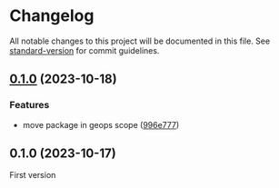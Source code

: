 # Changelog

All notable changes to this project will be documented in this file. See [standard-version](https://github.com/conventional-changelog/standard-version) for commit guidelines.

## [0.1.0](https://github.com/geops/mobility-web-component/compare/v0.0.1...v0.1.0) (2023-10-18)


### Features

* move package in geops scope ([996e777](https://github.com/geops/mobility-web-component/commit/996e77704c51cc85c4b35129e59423dfe58c560e))

## 0.1.0 (2023-10-17)

First version
